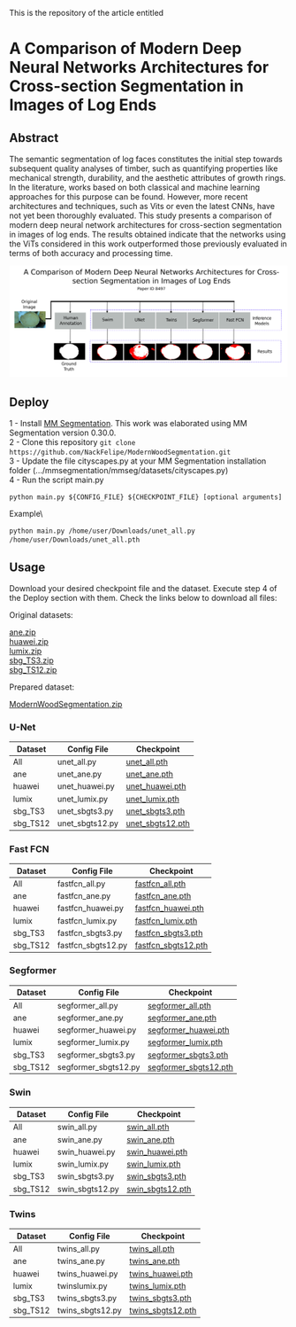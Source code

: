 This is the repository of the article entitled

# A Comparison of Modern Deep Neural Networks Architectures for Cross-section Segmentation in Images of Log Ends

## Abstract

The semantic segmentation of log faces constitutes the initial step towards subsequent quality analyses of timber, such as quantifying properties like mechanical strength, durability, and the aesthetic attributes of growth rings. In the literature, works based on both classical and machine learning approaches for this purpose can be found. However, more recent architectures and techniques, such as Vits or even the latest CNNs, have not yet been thoroughly evaluated. This study presents a comparison of modern deep neural network architectures for cross-section segmentation in images of log ends. The results obtained indicate that the networks using the ViTs considered in this work outperformed those previously evaluated in terms of both accuracy and processing time.

![Image Abstract](ImageAbstract.png)

## Deploy

1 - Install [MM Segmentation](https://github.com/open-mmlab/mmsegmentation). This work was elaborated using MM Segmentation version 0.30.0.\
2 - Clone this repository ```git clone https://github.com/NackFelipe/ModernWoodSegmentation.git```\
3 - Update the file cityscapes.py at your MM Segmentation installation folder (.../mmsegmentation/mmseg/datasets/cityscapes.py)\
4 - Run the script main.py
```shell
python main.py ${CONFIG_FILE} ${CHECKPOINT_FILE} [optional arguments]
```
Example\
```shell
python main.py /home/user/Downloads/unet_all.py /home/user/Downloads/unet_all.pth
```

## Usage

Download your desired checkpoint file and the dataset. Execute step 4 of the Deploy section with them. Check the links below to download all files:

Original datasets:

[ane.zip](https://drive.google.com/file/d/1u6o0Z-hPawR-3qsUISxFtP5-yBsxWjS8/view?usp=sharing)\
[huawei.zip](https://drive.google.com/file/d/1cQSk5or9DsBxFqpRh0GeYDqEVEQugfUh/view?usp=sharing)\
[lumix.zip](https://drive.google.com/file/d/1HfvphBvTXQfrdDF_Wu5yX-CY-xrl5wfA/view?usp=sharing)\
[sbg_TS3.zip](https://drive.google.com/file/d/1Vz8zg2iNpZATCbC9OP5rec1PT8xoID36/view?usp=sharing)\
[sbg_TS12.zip](https://drive.google.com/file/d/1H60tf0W6qpV6m9LkNGK9vIRNHJHx7djq/view?usp=sharing)

Prepared dataset:

[ModernWoodSegmentation.zip](https://drive.google.com/file/d/1PlGnudK6ze0bXriB7os7PfVRClzIcxID/view?usp=sharing)

### U-Net

| Dataset        | Config File  | Checkpoint  |
|----------------|-----------|-------------|
| All            |unet_all.py|[unet_all.pth](https://drive.google.com/file/d/1NV8_Pejjl3L4VGz6WMFp5dry8PWJc27I/view?usp=sharing)|
| ane            |unet_ane.py|[unet_ane.pth](https://drive.google.com/file/d/1KssTi1LbuK60-kS2krJc2JX5zcl0sRue/view?usp=sharing)|
| huawei         |unet_huawei.py|[unet_huawei.pth](https://drive.google.com/file/d/1NjuQcZaPq1Ipb_p5ijvWIzcUnQYnl_cK/view?usp=sharing)|
| lumix          |unet_lumix.py|[unet_lumix.pth](https://drive.google.com/file/d/1ozJS0GfHyAkSU9xphGtcL-93PocEMULO/view?usp=sharing)|
| sbg_TS3        |unet_sbgts3.py|[unet_sbgts3.pth](https://drive.google.com/file/d/1yoSSUbAXOjTkmGtNLb4pZG5YWMu3gE57/view?usp=sharing)|
| sbg_TS12       |unet_sbgts12.py|[unet_sbgts12.pth](https://drive.google.com/file/d/1_Hk4F0Zi0Dt2ryaLsRL4QBM9Xz3c67DR/view?usp=sharing)|

### Fast FCN

| Dataset        | Config File  | Checkpoint  |
|----------------|-----------|-------------|
| All            |fastfcn_all.py|[fastfcn_all.pth](https://drive.google.com/file/d/1YDPEImU7Sy_vPtAU9w8QL9NEsroiGq6r/view?usp=sharing)|
| ane            |fastfcn_ane.py|[fastfcn_ane.pth](https://drive.google.com/file/d/19DGB8FnvaYdwH-nw7ENqODU-vHiOTg4l/view?usp=sharing)|
| huawei         |fastfcn_huawei.py|[fastfcn_huawei.pth](https://drive.google.com/file/d/1Oh2E9i0vWHnVIDwjIJTeVw5g2nrkRvn6/view?usp=sharing)|
| lumix          |fastfcn_lumix.py|[fastfcn_lumix.pth](https://drive.google.com/file/d/1YEtv5WxInNey3x0TK2zDWkd3l2PsFZhk/view?usp=sharing)|
| sbg_TS3        |fastfcn_sbgts3.py|[fastfcn_sbgts3.pth](https://drive.google.com/file/d/1l_YU91jb0ses16eWji-iTQCdH6JLai3R/view?usp=sharing)|
| sbg_TS12       |fastfcn_sbgts12.py|[fastfcn_sbgts12.pth](https://drive.google.com/file/d/1P2J7slROwP5Q03ZKAiJjDGuqQzQe0ytl/view?usp=sharing)|

### Segformer

| Dataset        | Config File  | Checkpoint  |
|----------------|-----------|-------------|
| All            |segformer_all.py|[segformer_all.pth](https://drive.google.com/file/d/1OgP7zbdJSvAVkx-txB_vbxC1cCbMCY3s/view?usp=sharing)|
| ane            |segformer_ane.py|[segformer_ane.pth](https://drive.google.com/file/d/17FhnYYRlWSy36VGKvDgaf76ZDroTJcie/view?usp=sharing)|
| huawei         |segformer_huawei.py|[segformer_huawei.pth](https://drive.google.com/file/d/1lwZL2PzZeatGoT7xvYC6l9LeEuXUgA-9/view?usp=sharing)|
| lumix          |segformer_lumix.py|[segformer_lumix.pth](https://drive.google.com/file/d/1aLmmNQ4TtKHA7fqkvoPkgUzsAtQeZpz9/view?usp=sharing)|
| sbg_TS3        |segformer_sbgts3.py|[segformer_sbgts3.pth](https://drive.google.com/file/d/1v_SmTmzDXsUmSMTGfv9MlVfC_sPMVLmm/view?usp=sharing)|
| sbg_TS12       |segformer_sbgts12.py|[segformer_sbgts12.pth](https://drive.google.com/file/d/13a9_qTWpK6wNRcStMpsU8YBKjVhmyOPD/view?usp=sharing)|

### Swin

| Dataset        | Config File  | Checkpoint  |
|----------------|-----------|-------------|
| All            |swin_all.py|[swin_all.pth](https://drive.google.com/file/d/1BAFbl9N5OgRtT4IqbkIwnx0ZesijV57E/view?usp=sharing)|
| ane            |swin_ane.py|[swin_ane.pth](https://drive.google.com/file/d/1QgRCs8bXxFX8R_-j96joVZogG57bvEsq/view?usp=sharing)|
| huawei         |swin_huawei.py|[swin_huawei.pth](https://drive.google.com/file/d/1YRDiWkWuQauyMpIjOJIio1dtZQBvtpPg/view?usp=sharing)|
| lumix          |swin_lumix.py|[swin_lumix.pth](https://drive.google.com/file/d/19rgM4SBZldEPcm0jxfu1sSZprr2x_J_e/view?usp=sharing)|
| sbg_TS3        |swin_sbgts3.py|[swin_sbgts3.pth](https://drive.google.com/file/d/1EFhnj14LINnecECJq7cP2dYEIe2A9EVd/view?usp=sharing)|
| sbg_TS12       |swin_sbgts12.py|[swin_sbgts12.pth](https://drive.google.com/file/d/1n48sAUIXiZNhwoycxkl7EaSJiM6GDvo1/view?usp=sharing)|

### Twins

| Dataset        | Config File  | Checkpoint  |
|----------------|-----------|-------------|
| All            |twins_all.py|[twins_all.pth](https://drive.google.com/file/d/1YMRatTg8Zw_CE7LSS5TfmAP-1awQx2Ox/view?usp=sharing)|
| ane            |twins_ane.py|[twins_ane.pth](https://drive.google.com/file/d/120-algo6afLBDL4S4UXWHTgSIwSmNzJE/view?usp=sharing)|
| huawei         |twins_huawei.py|[twins_huawei.pth](https://drive.google.com/file/d/14jb5dEwyG4xPFCXqB8RQUxaR-sujd0bZ/view?usp=sharing)|
| lumix          |twinslumix.py|[twins_lumix.pth](https://drive.google.com/file/d/1tM5RWL8U3xR4TvkPPnhubmi-_X-Twtfo/view?usp=sharing)|
| sbg_TS3        |twins_sbgts3.py|[twins_sbgts3.pth](https://drive.google.com/file/d/1IaSpOS-DUzLFOCkDyhmZgSLTLxRJGXxs/view?usp=sharing)|
| sbg_TS12       |twins_sbgts12.py|[twins_sbgts12.pth](https://drive.google.com/file/d/1x1QC3e1_PmMzFwYRwl6E11Ywmhqo9kNs/view?usp=sharing)|

